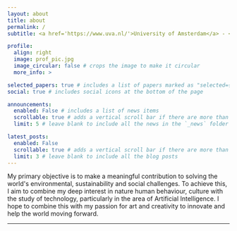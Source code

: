 ```yaml
---
layout: about
title: about
permalink: /
subtitle: <a href='https://www.uva.nl/'>University of Amsterdam</a> - <a href='https://www.oceanos.earth/'>OceanOS</a>

profile:
  align: right
  image: prof_pic.jpg
  image_circular: false # crops the image to make it circular
  more_info: >

selected_papers: true # includes a list of papers marked as "selected={true}"
social: true # includes social icons at the bottom of the page

announcements:
  enabled: False # includes a list of news items
  scrollable: true # adds a vertical scroll bar if there are more than 3 news items
  limit: 5 # leave blank to include all the news in the `_news` folder

latest_posts:
  enabled: False
  scrollable: true # adds a vertical scroll bar if there are more than 3 new posts items
  limit: 3 # leave blank to include all the blog posts
---
```


My primary objective is to make a meaningful contribution to solving the world's environmental, sustainability and social challenges. To achieve this, I aim to combine my deep interest in nature human behaviour, culture with the study of technology, particularly in the area of Artificial Intelligence. I hope to combine this with my passion for art and creativity to innovate and help the world moving forward.

---
